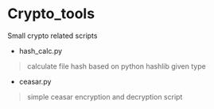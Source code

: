 # Crypto_tools
Small crypto related scripts


- hash_calc.py <br>
> calculate file hash based on python hashlib given type
- ceasar.py <br>
> simple ceasar encryption and decryption script
